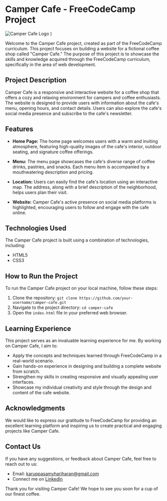 # Camper Cafe - FreeCodeCamp Project
![Camper Cafe Logo](https://github.com/karuppasamyhari/Camper-Cafe/assets/86235041/59fdb471-b01d-41db-b898-4605911cfb6f)
)

Welcome to the Camper Cafe project, created as part of the FreeCodeCamp curriculum. This project focuses on building a website for a fictional coffee shop called "Camper Cafe." The purpose of this project is to showcase the skills and knowledge acquired through the FreeCodeCamp curriculum, specifically in the area of web development.

## Project Description

Camper Cafe is a responsive and interactive website for a coffee shop that offers a cozy and relaxing environment for campers and coffee enthusiasts. The website is designed to provide users with information about the cafe's menu, opening hours, and contact details. Users can also explore the cafe's social media presence and subscribe to the cafe's newsletter.

## Features

- **Home Page:** The home page welcomes users with a warm and inviting atmosphere, featuring high-quality images of the cafe's interior, outdoor seating, and signature coffee offerings.

- **Menu:** The menu page showcases the cafe's diverse range of coffee drinks, pastries, and snacks. Each menu item is accompanied by a mouthwatering description and pricing.

- **Location:** Users can easily find the cafe's location using an interactive map. The address, along with a brief description of the neighborhood, helps users plan their visit.

- **Website:** Camper Cafe's active presence on social media platforms is highlighted, encouraging users to follow and engage with the cafe online.

## Technologies Used

The Camper Cafe project is built using a combination of technologies, including:

- HTML5
- CSS3

## How to Run the Project

To run the Camper Cafe project on your local machine, follow these steps:

1. Clone the repository: `git clone https://github.com/your-username/camper-cafe.git`
2. Navigate to the project directory: `cd camper-cafe`
3. Open the `index.html` file in your preferred web browser.

## Learning Experience

This project serves as an invaluable learning experience for me. By working on Camper Cafe, I aim to:

- Apply the concepts and techniques learned through FreeCodeCamp in a real-world scenario.
- Gain hands-on experience in designing and building a complete website from scratch.
- Strengthen my skills in creating responsive and visually appealing user interfaces.
- Showcase my individual creativity and style through the design and content of the cafe website.

## Acknowledgments

We would like to express our gratitude to FreeCodeCamp for providing an excellent learning platform and inspiring us to create practical and engaging projects like Camper Cafe.

## Contact Us

If you have any suggestions, or feedback about Camper Cafe, feel free to reach out to us:

- Email: karuppasamyhariharan@gmail.com
- Connect me on [LinkedIn](www.linkedin.com/in/kh10)

Thank you for visiting Camper Cafe! We hope to see you soon for a cup of our finest coffee.
